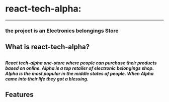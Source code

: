 # react-tech-alpha:
<hr/>
<h3>the project is an Electronics belongings Store<h2/>
<h2>What is react-tech-alpha?<h2/>
<h5>React tech-alpha one-store where people can purchase their products based on online. Alpha is a top retailer of electronic belongings shop. Alpha is the most popular in the middle states of people. When Alpha came into their life they got a blessing.  <h5/>

<h2>Features <h2/>
